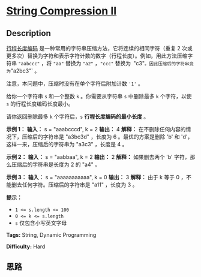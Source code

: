 # [String Compression II][title]

## Description

[行程长度编码](https://baike.baidu.com/item/%E8%A1%8C%E7%A8%8B%E9%95%BF%E5%BA%A6%E7%BC%96%E7%A0%81/2931940?fr=aladdin)
是一种常用的字符串压缩方法，它将连续的相同字符（重复 2 次或更多次）替换为字符和表示字符计数的数字（行程长度）。例如，用此方法压缩字符串
`"aabccc"` ，将 `"aa"` 替换为 `"a2"` ，`"ccc"` 替换为` `"c3"` 。因此压缩后的字符串变为 `"a2bc3"` 。

注意，本问题中，压缩时没有在单个字符后附加计数 `'1'` 。

给你一个字符串 `s` 和一个整数 `k` 。你需要从字符串 `s` 中删除最多 `k` 个字符，以使 `s` 的行程长度编码长度最小。

请你返回删除最多 `k` 个字符后，`s` **行程长度编码的最小长度** 。



**示例 1：**
            **输入：** s = "aaabcccd", k = 2    **输出：** 4    **解释：** 在不删除任何内容的情况下，压缩后的字符串是 "a3bc3d" ，长度为 6 。最优的方案是删除 'b' 和 'd'，这样一来，压缩后的字符串为 "a3c3" ，长度是 4 。

**示例 2：**
            **输入：** s = "aabbaa", k = 2    **输出：** 2    **解释：** 如果删去两个 'b' 字符，那么压缩后的字符串是长度为 2 的 "a4" 。    

**示例 3：**
            **输入：** s = "aaaaaaaaaaa", k = 0    **输出：** 3    **解释：** 由于 k 等于 0 ，不能删去任何字符。压缩后的字符串是 "a11" ，长度为 3 。    



**提示：**

  * `1 <= s.length <= 100`
  * `0 <= k <= s.length`
  * `s` 仅包含小写英文字母


**Tags:** String, Dynamic Programming

**Difficulty:** Hard

## 思路

[title]: https://leetcode-cn.com/problems/string-compression-ii
